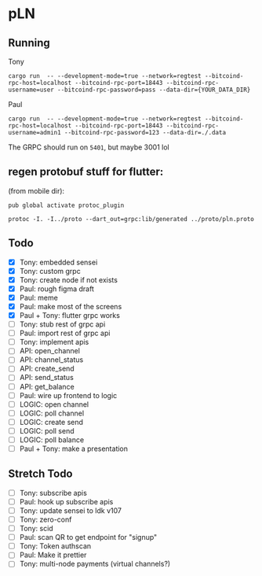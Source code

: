 # pLN

## Running

Tony

```
cargo run  -- --development-mode=true --network=regtest --bitcoind-rpc-host=localhost --bitcoind-rpc-port=18443 --bitcoind-rpc-username=user --bitcoind-rpc-password=pass --data-dir={YOUR_DATA_DIR}
```

Paul

```
cargo run  -- --development-mode=true --network=regtest --bitcoind-rpc-host=localhost --bitcoind-rpc-port=18443 --bitcoind-rpc-username=admin1 --bitcoind-rpc-password=123 --data-dir=./.data
```

The GRPC should run on `5401`, but maybe 3001 lol

## regen protobuf stuff for flutter:

(from mobile dir):

```
pub global activate protoc_plugin
```

```
protoc -I. -I../proto --dart_out=grpc:lib/generated ../proto/pln.proto
```

## Todo

- [x] Tony: embedded sensei
- [x] Tony: custom grpc
- [x] Tony: create node if not exists
- [x] Paul: rough figma draft
- [x] Paul: meme
- [x] Paul: make most of the screens
- [x] Paul + Tony: flutter grpc works
- [ ] Tony: stub rest of grpc api
- [ ] Paul: import rest of grpc api
- [ ] Tony: implement apis
- [ ] API: open_channel
- [ ] API: channel_status
- [ ] API: create_send
- [ ] API: send_status
- [ ] API: get_balance
- [ ] Paul: wire up frontend to logic
- [ ] LOGIC: open channel
- [ ] LOGIC: poll channel
- [ ] LOGIC: create send
- [ ] LOGIC: poll send
- [ ] LOGIC: poll balance
- [ ] Paul + Tony: make a presentation

## Stretch Todo

- [ ] Tony: subscribe apis
- [ ] Paul: hook up subscribe apis
- [ ] Tony: update sensei to ldk v107
- [ ] Tony: zero-conf
- [ ] Tony: scid
- [ ] Paul: scan QR to get endpoint for "signup"
- [ ] Tony: Token authscan
- [ ] Paul: Make it prettier
- [ ] Tony: multi-node payments (virtual channels?)
